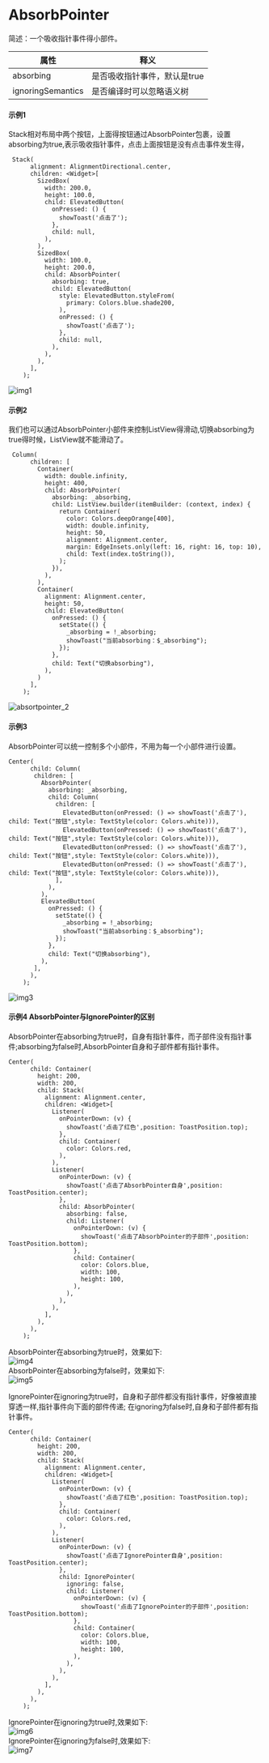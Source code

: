 # AbsorbPointer
简述：一个吸收指针事件得小部件。

|  属性 |释义|
|---| --- |
|  absorbing |是否吸收指针事件，默认是true|
|ignoringSemantics|是否编译时可以忽略语义树|

#### 示例1
Stack相对布局中两个按钮，上面得按钮通过AbsorbPointer包裹，设置absorbing为true,表示吸收指针事件，点击上面按钮是没有点击事件发生得，
```
 Stack(
      alignment: AlignmentDirectional.center,
      children: <Widget>[
        SizedBox(
          width: 200.0,
          height: 100.0,
          child: ElevatedButton(
            onPressed: () {
              showToast('点击了');
            },
            child: null,
          ),
        ),
        SizedBox(
          width: 100.0,
          height: 200.0,
          child: AbsorbPointer(
            absorbing: true,
            child: ElevatedButton(
              style: ElevatedButton.styleFrom(
                primary: Colors.blue.shade200,
              ),
              onPressed: () {
                showToast('点击了');
              },
              child: null,
            ),
          ),
        ),
      ],
    );
```
![img1](https://github.com/DingMouRen/flutter_widget_wiki/blob/master/lib/widget/absorbPointer/res/absorbpointer_1.gif)

#### 示例2
我们也可以通过AbsorbPointer小部件来控制ListView得滑动,切换absorbing为true得时候，ListView就不能滑动了。
```
 Column(
      children: [
        Container(
          width: double.infinity,
          height: 400,
          child: AbsorbPointer(
            absorbing: _absorbing,
            child: ListView.builder(itemBuilder: (context, index) {
              return Container(
                color: Colors.deepOrange[400],
                width: double.infinity,
                height: 50,
                alignment: Alignment.center,
                margin: EdgeInsets.only(left: 16, right: 16, top: 10),
                child: Text(index.toString()),
              );
            }),
          ),
        ),
        Container(
          alignment: Alignment.center,
          height: 50,
          child: ElevatedButton(
            onPressed: () {
              setState(() {
                _absorbing = !_absorbing;
                showToast("当前absorbing：$_absorbing");
              });
            },
            child: Text("切换absorbing"),
          ),
        )
      ],
    );
```
![absortpointer_2](https://github.com/DingMouRen/flutter_widget_wiki/raw/master/lib/widget/absorbPointer/res/absorbpointer_2.gif)


#### 示例3
AbsorbPointer可以统一控制多个小部件，不用为每一个小部件进行设置。
```
Center(
      child: Column(
       children: [
         AbsorbPointer(
           absorbing: _absorbing,
           child: Column(
             children: [
               ElevatedButton(onPressed: () => showToast('点击了'), child: Text("按钮",style: TextStyle(color: Colors.white))),
               ElevatedButton(onPressed: () => showToast('点击了'), child: Text("按钮",style: TextStyle(color: Colors.white))),
               ElevatedButton(onPressed: () => showToast('点击了'), child: Text("按钮",style: TextStyle(color: Colors.white))),
               ElevatedButton(onPressed: () => showToast('点击了'), child: Text("按钮",style: TextStyle(color: Colors.white))),
             ],
           ),
         ),
         ElevatedButton(
           onPressed: () {
             setState(() {
               _absorbing = !_absorbing;
               showToast("当前absorbing：$_absorbing");
             });
           },
           child: Text("切换absorbing"),
         ),
       ],
      ),
    );
```
![img3](https://github.com/DingMouRen/flutter_widget_wiki/raw/master/lib/widget/absorbPointer/res/absorbpointer_3.gif)

#### 示例4 AbsorbPointer与IgnorePointer的区别

AbsorbPointer在absorbing为true时，自身有指针事件，而子部件没有指针事件;absorbing为false时,AbsorbPointer自身和子部件都有指针事件。
```
Center(
      child: Container(
        height: 200,
        width: 200,
        child: Stack(
          alignment: Alignment.center,
          children: <Widget>[
            Listener(
              onPointerDown: (v) {
                showToast('点击了红色',position: ToastPosition.top);
              },
              child: Container(
                color: Colors.red,
              ),
            ),
            Listener(
              onPointerDown: (v) {
                showToast('点击了AbsorbPointer自身',position: ToastPosition.center);
              },
              child: AbsorbPointer(
                absorbing: false,
                child: Listener(
                  onPointerDown: (v) {
                    showToast('点击了AbsorbPointer的子部件',position: ToastPosition.bottom);
                  },
                  child: Container(
                    color: Colors.blue,
                    width: 100,
                    height: 100,
                  ),
                ),
              ),
            ),
          ],
        ),
      ),
    );
```
AbsorbPointer在absorbing为true时，效果如下:<br>
![img4](https://github.com/DingMouRen/flutter_widget_wiki/raw/master/lib/widget/absorbPointer/res/absorbpointer_4.gif)<br>
AbsorbPointer在absorbing为false时，效果如下:<br>
![img5](https://github.com/DingMouRen/flutter_widget_wiki/raw/master/lib/widget/absorbPointer/res/absorbpointer_5.gif)

IgnorePointer在ignoring为true时，自身和子部件都没有指针事件，好像被直接穿透一样,指针事件向下面的部件传递;
在ignoring为false时,自身和子部件都有指针事件。
```
Center(
      child: Container(
        height: 200,
        width: 200,
        child: Stack(
          alignment: Alignment.center,
          children: <Widget>[
            Listener(
              onPointerDown: (v) {
                showToast('点击了红色',position: ToastPosition.top);
              },
              child: Container(
                color: Colors.red,
              ),
            ),
            Listener(
              onPointerDown: (v) {
                showToast('点击了IgnorePointer自身',position: ToastPosition.center);
              },
              child: IgnorePointer(
                ignoring: false,
                child: Listener(
                  onPointerDown: (v) {
                    showToast('点击了IgnorePointer的子部件',position: ToastPosition.bottom);
                  },
                  child: Container(
                    color: Colors.blue,
                    width: 100,
                    height: 100,
                  ),
                ),
              ),
            ),
          ],
        ),
      ),
    );
```
IgnorePointer在ignoring为true时,效果如下:<br>
![img6](https://github.com/DingMouRen/flutter_widget_wiki/raw/master/lib/widget/absorbPointer/res/absorbpointer_6.gif)<br>
IgnorePointer在ignoring为false时,效果如下:<br>
![img7](https://github.com/DingMouRen/flutter_widget_wiki/raw/master/lib/widget/absorbPointer/res/absorbpointer_7.gif)